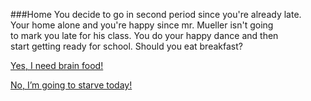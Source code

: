 ###Home 
You decide to go in second period since you're already late.  
Your home alone and you're happy since mr. Mueller isn't going  
to mark you late for his class. You do your happy dance and then  
start getting ready for school. Should you eat breakfast?

[Yes, I need brain food!](deli.md)


[No, I’m going to starve today!](starving.md)





